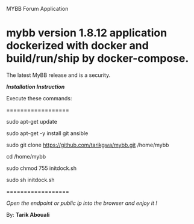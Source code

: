 MYBB Forum Application

# mybb version 1.8.12 application dockerized with docker and build/run/ship by docker-compose.
The latest MyBB release and is a security.

*****Installation Instruction*****

Execute these commands:

==================

sudo apt-get update

sudo apt-get -y install git ansible

sudo git clone https://github.com/tarikgwa/mybb.git /home/mybb

cd /home/mybb

sudo chmod 755 initdock.sh

sudo sh initdock.sh

==================

*Open the endpoint or public ip into the browser and enjoy it !*

By:
**Tarik Abouali**
